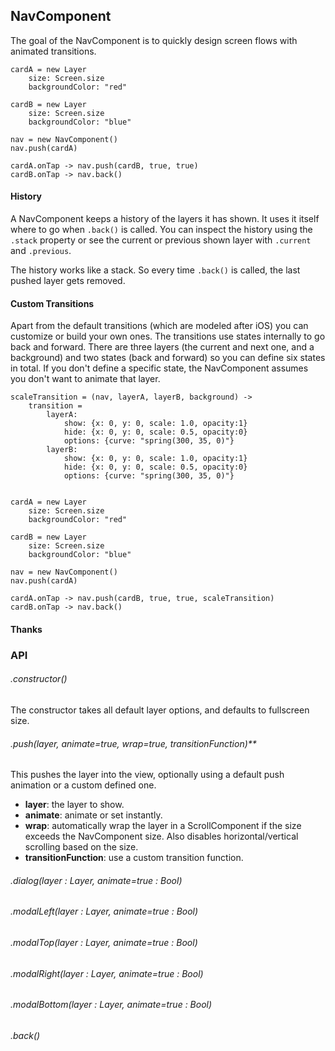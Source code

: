 ## NavComponent

The goal of the NavComponent is to quickly design screen flows with animated transitions.


```
cardA = new Layer
	size: Screen.size
	backgroundColor: "red"

cardB = new Layer
	size: Screen.size
	backgroundColor: "blue"

nav = new NavComponent()
nav.push(cardA)

cardA.onTap -> nav.push(cardB, true, true)
cardB.onTap -> nav.back()
```

#### History

A NavComponent keeps a history of the layers it has shown. It uses it itself where to go when `.back()` is called. You can inspect the history using the `.stack` property or see the current or previous shown layer with `.current` and `.previous`.

The history works like a stack. So every time `.back()` is called, the last pushed layer gets removed.

#### Custom Transitions

Apart from the default transitions (which are modeled after iOS) you can customize or build your own ones. The transitions use states internally to go back and forward. There are three layers (the current and next one, and a background) and two states (back and forward) so you can define six states in total. If you don't define a specific state, the NavComponent assumes you don't want to animate that layer.

```
scaleTransition = (nav, layerA, layerB, background) ->
	transition =
		layerA:
			show: {x: 0, y: 0, scale: 1.0, opacity:1}
			hide: {x: 0, y: 0, scale: 0.5, opacity:0}
			options: {curve: "spring(300, 35, 0)"}
		layerB:
			show: {x: 0, y: 0, scale: 1.0, opacity:1}
			hide: {x: 0, y: 0, scale: 0.5, opacity:0}
			options: {curve: "spring(300, 35, 0)"}


cardA = new Layer
	size: Screen.size
	backgroundColor: "red"

cardB = new Layer
	size: Screen.size
	backgroundColor: "blue"

nav = new NavComponent()
nav.push(cardA)

cardA.onTap -> nav.push(cardB, true, true, scaleTransition)
cardB.onTap -> nav.back()

```

#### Thanks

### API

###### .constructor()

The constructor takes all default layer options, and defaults to fullscreen size.

###### .push(layer, animate=true, wrap=true, transitionFunction)**

This pushes the layer into the view, optionally using a default push animation or a custom defined one.

- **layer**: the layer to show.
- **animate**: animate or set instantly.
- **wrap**: automatically wrap the layer in a ScrollComponent if the size exceeds the NavComponent size. Also disables horizontal/vertical scrolling based on the size.
- **transitionFunction**: use a custom transition function.


###### .dialog(layer : Layer, animate=true : Bool)

###### .modalLeft(layer : Layer, animate=true : Bool)

###### .modalTop(layer : Layer, animate=true : Bool)

###### .modalRight(layer : Layer, animate=true : Bool)

###### .modalBottom(layer : Layer, animate=true : Bool)

###### .back()